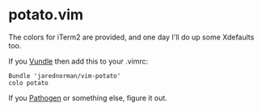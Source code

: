 potato.vim
==========

The colors for iTerm2 are provided, and one day I'll do up some Xdefaults too.

If you [Vundle](https://github.com/gmarik/vundle) then add this to your .vimrc:

    Bundle 'jarednorman/vim-potato'
    colo potato

If you [Pathogen](https://github.com/tpope/vim-pathogen) or something else, figure it out.
